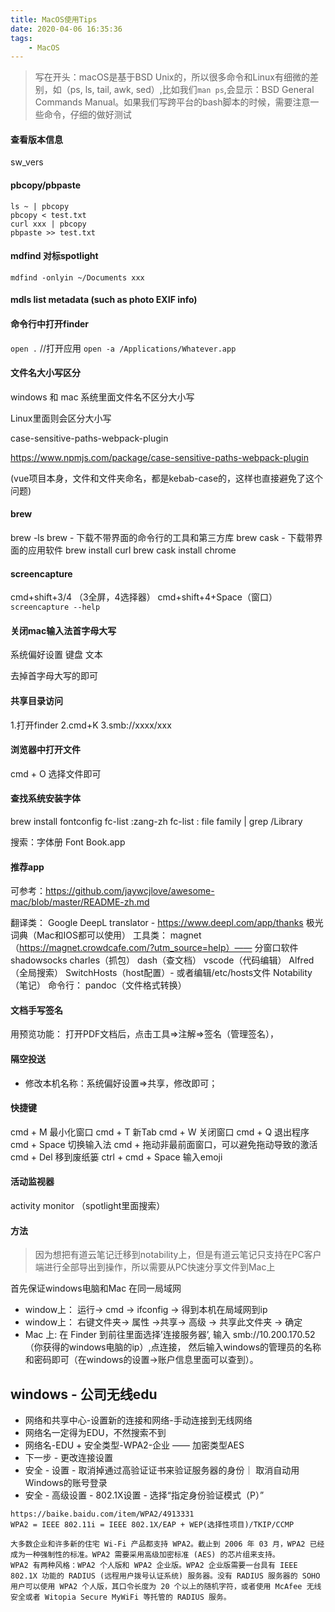 ```yaml
---
title: MacOS使用Tips
date: 2020-04-06 16:35:36
tags:
    - MacOS
---
```

> 写在开头：macOS是基于BSD Unix的，所以很多命令和Linux有细微的差别，如（ps, ls, tail, awk, sed）,比如我们```man ps```,会显示：BSD General Commands Manual。如果我们写跨平台的bash脚本的时候，需要注意一些命令，仔细的做好测试

#### 查看版本信息
sw_vers

#### pbcopy/pbpaste
```
ls ~ | pbcopy
pbcopy < test.txt
curl xxx | pbcopy
pbpaste >> test.txt
```

#### mdfind 对标spotlight
```
mdfind -onlyin ~/Documents xxx
```
#### mdls  list metadata (such as photo EXIF info)


#### 命令行中打开finder
```open .```
//打开应用
```open -a /Applications/Whatever.app```

#### 文件名大小写区分
windows 和 mac
系统里面文件名不区分大小写


Linux里面则会区分大小写

case-sensitive-paths-webpack-plugin

https://www.npmjs.com/package/case-sensitive-paths-webpack-plugin

(vue项目本身，文件和文件夹命名，都是kebab-case的，这样也直接避免了这个问题)

#### brew
brew -ls
brew - 下载不带界面的命令行的工具和第三方库
brew cask - 下载带界面的应用软件
brew install curl
brew cask install chrome 

#### screencapture
cmd+shift+3/4
（3全屏，4选择器）
cmd+shift+4+Space（窗口）
```screencapture --help```

#### 关闭mac输入法首字母大写

系统偏好设置
键盘
文本

去掉首字母大写的即可

#### 共享目录访问
1.打开finder
2.cmd+K
3.smb://xxxx/xxx

#### 浏览器中打开文件
cmd + O
选择文件即可
#### 查找系统安装字体
brew install fontconfig
fc-list :zang-zh
fc-list : file family | grep \/Library

搜索：字体册
Font Book.app

#### 推荐app
可参考：https://github.com/jaywcjlove/awesome-mac/blob/master/README-zh.md

翻译类：
Google DeepL translator - https://www.deepl.com/app/thanks
极光词典（Mac和IOS都可以使用）
工具类：
magnet（https://magnet.crowdcafe.com/?utm_source=help）—— 分窗口软件
shadowsocks
charles（抓包）
dash（查文档）
vscode（代码编辑）
Alfred（全局搜索）
SwitchHosts（host配置）- 或者编辑/etc/hosts文件
Notability（笔记）
命令行：
pandoc（文件格式转换）

#### 文档手写签名
用预览功能：
打开PDF文档后，点击工具=>注解=>签名（管理签名），

#### 隔空投送
- 修改本机名称：系统偏好设置=>共享，修改即可；


#### 快捷键
cmd + M 最小化窗口
cmd + T 新Tab
cmd + W 关闭窗口
cmd + Q 退出程序
cmd + Space 切换输入法
cmd + 拖动非最前面窗口，可以避免拖动导致的激活
cmd + Del 移到废纸篓
ctrl + cmd + Space 输入emoji

#### 活动监视器
activity monitor （spotlight里面搜索）
#### 方法
> 因为想把有道云笔记迁移到notability上，但是有道云笔记只支持在PC客户端进行全部导出到操作，所以需要从PC快速分享文件到Mac上

首先保证windows电脑和Mac 在同一局域网
- window上： 运行-> cmd -> ifconfig -> 得到本机在局域网到ip
- window上： 右键文件夹-> 属性 ->共享-> 高级 -> 共享此文件夹 -> 确定
- Mac 上: 在 Finder 到前往里面选择’连接服务器’, 输入 smb://10.200.170.52（你获得的windows电脑的ip）,点连接， 然后输入windows的管理员的名称和密码即可（在windows的设置->账户信息里面可以查到）。


## windows - 公司无线edu
- 网络和共享中心-设置新的连接和网络-手动连接到无线网络
- 网络名一定得为EDU，不然搜索不到
- 网络名-EDU + 安全类型-WPA2-企业 —— 加密类型AES
- 下一步 - 更改连接设置
- 安全 - 设置 - 取消掉通过高验证证书来验证服务器的身份｜ 取消自动用Windows的账号登录
- 安全 - 高级设置 - 802.1X设置 - 选择“指定身份验证模式（P）”
```
https://baike.baidu.com/item/WPA2/4913331
WPA2 = IEEE 802.11i = IEEE 802.1X/EAP + WEP(选择性项目)/TKIP/CCMP

大多数企业和许多新的住宅 Wi-Fi 产品都支持 WPA2。截止到 2006 年 03 月，WPA2 已经成为一种强制性的标准。WPA2 需要采用高级加密标准 (AES) 的芯片组来支持。
WPA2 有两种风格：WPA2 个人版和 WPA2 企业版。WPA2 企业版需要一台具有 IEEE 802.1X 功能的 RADIUS (远程用户拨号认证系统) 服务器。没有 RADIUS 服务器的 SOHO 用户可以使用 WPA2 个人版，其口令长度为 20 个以上的随机字符，或者使用 McAfee 无线安全或者 Witopia Secure MyWiFi 等托管的 RADIUS 服务。
```